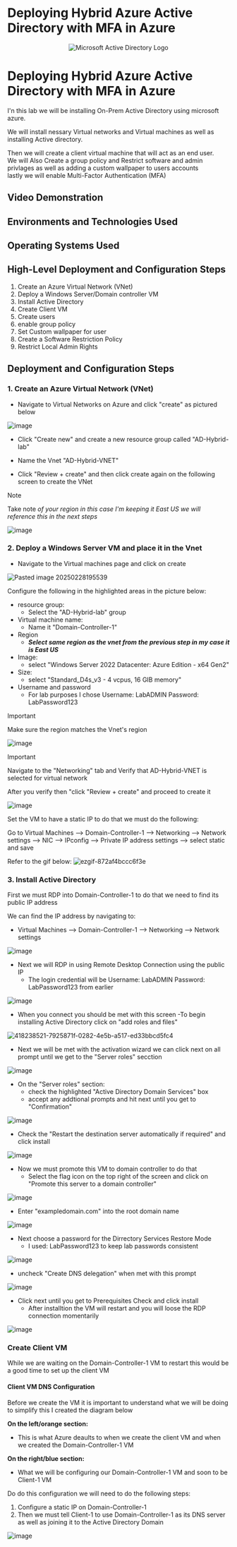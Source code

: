 # Deploying Hybrid Azure Active Directory with MFA in Azure

<p align="center">
<img src="https://i.imgur.com/pU5A58S.png" alt="Microsoft Active Directory Logo"/>
</p>

<h1>Deploying Hybrid Azure Active Directory with MFA in Azure</h1>
I'n this lab we will be installing On-Prem Active Directory using microsoft azure. 

We will install nessary Virtual networks and Virtual machines as well as installing Active directory. 

Then we will create a client virtual machine that will act as an end user.  
We will Also Create a group policy and Restrict software and admin privlages as well as adding a custom wallpaper to users accounts  
lastly we will enable Multi-Factor Authentication (MFA)

<h2>Video Demonstration</h2>



<h2>Environments and Technologies Used</h2>



<h2>Operating Systems Used </h2>



<h2>High-Level Deployment and Configuration Steps</h2>

1. Create an Azure Virtual Network (VNet)
2. Deploy a Windows Server/Domain controller VM 
3. Install Active Directory
4. Create  Client VM
5. Create users
6. enable group policy
7. Set Custom wallpaper for user
8. Create a Software Restriction Policy
9. Restrict Local Admin Rights


<h2>Deployment and Configuration Steps</h2>

### 1. Create an Azure Virtual Network (VNet)
- Navigate to Virtual Networks on Azure and click "create" as pictured below

  
![image](https://github.com/user-attachments/assets/32ef39ea-8bb9-493d-9e6d-512f20bc51af)

 
- Click "Create new" and create a new resource group called "AD-Hybrid-lab" <br>

- Name the Vnet "AD-Hybrid-VNET"

- Click "Review + create" and then click create again on the following screen to create the VNet <br>

> [!NOTE]
> Take note *of your region in this case I'm keeping it East US we will reference this in the next steps*

![image](https://github.com/user-attachments/assets/71ed9a7e-fa7e-4c61-9dc4-38bdade12583)




### 2. Deploy a Windows Server VM and place it in the Vnet
- Navigate to the Virtual machines page and click on create
  
![Pasted image 20250228195539](https://github.com/user-attachments/assets/8d6986e1-686c-4a5f-909c-57191158e23c)

Configure the following in the highlighted areas in the picture below:
- resource group:
   - Select the "AD-Hybrid-lab" group
- Virtual machine name:
    - Name it "Domain-Controller-1"
 - Region
    - ***Select same region as the vnet from the previous step in my case it is East US***
- Image:
   - select "Windows Server 2022 Datacenter: Azure Edition - x64 Gen2"
- Size: 
   - select "Standard_D4s_v3 - 4 vcpus, 16 GIB memory"
- Username and password
   - For lab purposes I chose Username: LabADMIN Password: LabPassword123

> [!IMPORTANT]
> Make sure the region matches the Vnet's region

![image](https://github.com/user-attachments/assets/eb11886e-5833-4df9-86cd-c0c0dbf8724f)


> [!IMPORTANT]
> Navigate to the "Networking" tab and Verify that AD-Hybrid-VNET is selected for virtual network

After you verify then "click "Review + create" and proceed to create it 

![image](https://github.com/user-attachments/assets/f39c9c10-9492-4f8b-8b9c-6dee3e2e3825)



Set the VM to have a static IP to do that we must do the following:

Go to Virtual Machines --> Domain-Controller-1 --> Networking --> Network settings --> NIC --> IPconfig --> Private IP address settings --> select static and save 

Refer to the gif below: 
![ezgif-872af4bccc6f3e](https://github.com/user-attachments/assets/8962c61e-0581-4d65-887c-30373dcba181)

### 3. Install Active Directory 
First we must RDP into Domain-Controller-1 to do that we need to find its public IP address

We can find the IP address by navigating to: 
 - Virtual Machines --> Domain-Controller-1 --> Networking --> Network settings
   
![image](https://github.com/user-attachments/assets/36c65ae5-cd40-42f9-ae4a-7f5e4c3c7b91)

- Next we will RDP in using Remote Desktop Connection using the public IP 
   - The login credential will be Username: LabADMIN Password: LabPassword123 from earlier

![image](https://github.com/user-attachments/assets/e2ed221a-4c8e-44bc-b203-4bfc1720ae35)

- When you connect you should be met with this screen
   -To begin installing Active Directory click on "add roles and files"
  
![418238521-7925871f-0282-4e5b-a517-ed33bbcd5fc4](https://github.com/user-attachments/assets/00bd1956-3a31-4375-ae36-3b3b285224c9)

- Next we will be met with the activation wizard we can click next on all prompt until we get to the "Server roles" secction

![image](https://github.com/user-attachments/assets/1dbe9ded-acb3-4b01-824a-4d1160ee089f)


 - On the "Server roles" section:
    -  check the highlighted "Active Directory Domain Services" box
    -  accept any addtional prompts and hit next until you get to "Confirmation"

![image](https://github.com/user-attachments/assets/e87b07f4-50f5-466b-9f5f-048fe84dc7e8)

 - Check the "Restart the destination server automatically if required" and click install
   
![image](https://github.com/user-attachments/assets/d28d5c80-7f28-455a-afe5-39b30ec4b33a)

- Now we must promote this VM to domain controller to do that
   - Select the flag icon on the top right of the screen and click on "Promote this server to a domain controller"

![image](https://github.com/user-attachments/assets/b0fe3318-9eee-4a6e-843f-86179d20f2f5)

- Enter "exampledomain.com" into the root domain name

![image](https://github.com/user-attachments/assets/9659ddb9-675e-4da1-98bf-c6e1529ff0bd)


- Next choose a password for the Dirrectory Services Restore Mode
   - I used: LabPassword123 to keep lab passwords consistent

![image](https://github.com/user-attachments/assets/e2aba41f-d5a8-4205-92d8-6dc92a67031e)

- uncheck "Create DNS delegation" when met with this prompt

![image](https://github.com/user-attachments/assets/5475c2e7-8c06-4af0-a8de-ee18385c9231)

- Click next until you get to Prerequisites Check and click install
   - After installtion the VM will restart and you will loose the RDP connection momentarily
      
![image](https://github.com/user-attachments/assets/c9b03c31-f37f-48c9-8f51-f09bb620aff4)

### Create Client VM
While we are waiting on the Domain-Controller-1 VM to restart this would be a good time to set up the client VM 

#### Client VM DNS Configuration

Before we create the VM it is important to understand what we will be doing to simplify this I created the diagram below

**On the left/orange section:** 
- This is what Azure deaults to when we create the client VM and when we created the Domain-Controller-1 VM 

**On the right/blue section:**
- What we will be configuring our Domain-Controller-1 VM and soon to be Client-1 VM

Do do this configuration we will need to do the following steps:
1. Configure a static IP on  Domain-Controller-1
2. Then we must tell Client-1 to use Domain-Controller-1 as its DNS server as well as joining it to the Active Directory Domain

![image](https://github.com/user-attachments/assets/dc6edbc0-9a9f-4a89-bcd1-3c5e3be7d484)









